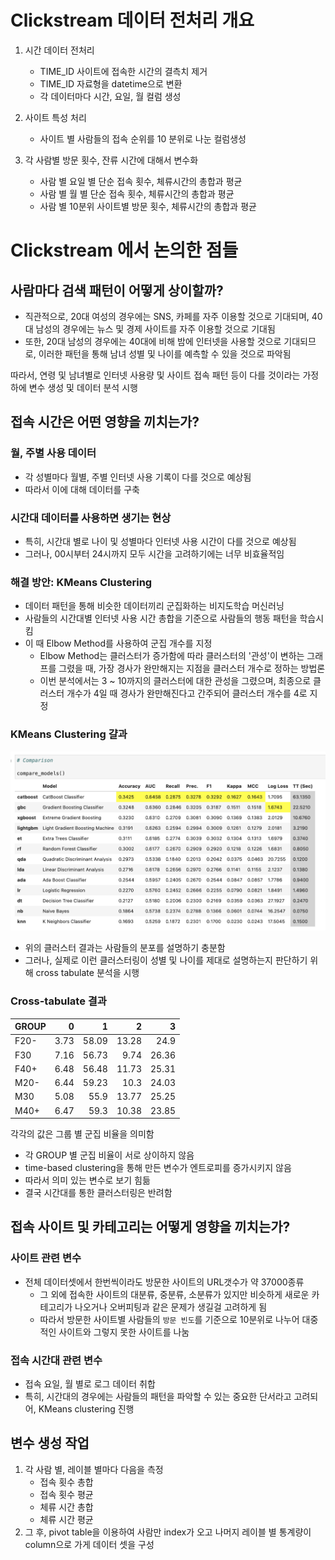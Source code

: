 # Clickstream 데이터 전처리 개요
1. 시간 데이터 전처리
    - TIME_ID 사이트에 접속한 시간의 결측치 제거
    - TIME_ID 자료형을 datetime으로 변환
    - 각 데이터마다 시간, 요일, 월 컬럼 생성

2. 사이트 특성 처리
    - 사이트 별 사람들의 접속 순위를 10 분위로 나눈 컬럼생성    

3. 각 사람별 방문 횟수, 잔류 시간에 대해서 변수화
    - 사람 별 요일 별 단순 접속 횟수, 체류시간의 총합과 평균
    - 사람 별 월 별 단순 접속 횟수, 체류시간의 총합과 평균
    - 사람 별 10분위 사이트별 방문 횟수, 체류시간의 총합과 평균

# Clickstream 에서 논의한 점들
## 사람마다 검색 패턴이 어떻게 상이할까?
+ 직관적으로, 20대 여성의 경우에는 SNS, 카페를 자주 이용할 것으로 기대되며, 40대 남성의 경우에는 뉴스 및 경제 사이트를 자주 이용할 것으로 기대됨
+ 또한, 20대 남성의 경우에는 40대에 비해 밤에 인터넷을 사용할 것으로 기대되므로, 이러한 패턴을 통해 남녀 성별 및 나이를 예측할 수 있을 것으로 파악됨

따라서, 연령 및 남녀별로 인터넷 사용량 및 사이트 접속 패턴 등이 다를 것이라는 가정하에 변수 생성 및 데이터 분석 시행

## 접속 시간은 어떤 영향을 끼치는가?
### 월, 주별 사용 데이터
+ 각 성별마다 월별, 주별 인터넷 사용 기록이 다를 것으로 예상됨
+ 따라서 이에 대해 데이터를 구축
### 시간대 데이터를 사용하면 생기는 현상
+ 특히, 시간대 별로 나이 및 성별마다 인터넷 사용 시간이 다를 것으로 예상됨
+ 그러나, 00시부터 24시까지 모두 시간을 고려하기에는 너무 비효율적임
### 해결 방안: KMeans Clustering
+ 데이터 패턴을 통해 비슷한 데이터끼리 군집화하는 비지도학습 머신러닝
+ 사람들의 시간대별 인터넷 사용 시간 총합을 기준으로 사람들의 행동 패턴을 학습시킴
+ 이 때 Elbow Method를 사용하여 군집 개수를 지정
    + Elbow Method는 클러스터가 증가함에 따라 클러스터의 '관성'이 변하는 그래프를 그렸을 때, 가장 경사가 완만해지는 지점을 클러스터 개수로 정하는 방법론
    + 이번 분석에서는 3 ~ 10까지의 클러스터에 대한 관성을 그렸으며, 최종으로 클러스터 개수가 4일 때 경사가 완만해진다고 간주되어 클러스터 개수를 4로 지정
### KMeans Clustering 걀과
![시간대를 통한 사람들의 clustering 결과](time_cluster_result.png)
+ 위의 클러스터 결과는 사람들의 분포를 설명하기 충분함
+ 그러나, 실제로 이런 클러스터링이 성별 및 나이를 제대로 설명하는지 판단하기 위해 cross tabulate 분석을 시행

### Cross-tabulate 결과
| GROUP   |    0 |     1 |     2 |     3 |
|:--------|-----:|------:|------:|------:|
| F20-    | 3.73 | 58.09 | 13.28 | 24.9  |
| F30     | 7.16 | 56.73 |  9.74 | 26.36 |
| F40+    | 6.48 | 56.48 | 11.73 | 25.31 |
| M20-    | 6.44 | 59.23 | 10.3  | 24.03 |
| M30     | 5.08 | 55.9  | 13.77 | 25.25 |
| M40+    | 6.47 | 59.3  | 10.38 | 23.85 |
각각의 값은 그룹 별 군집 비율을 의미함
+ 각 GROUP 별 군집 비율이 서로 상이하지 않음 
+ time-based clustering을 통해 만든 변수가 엔트로피를 증가시키지 않음 
+ 따라서 의미 있는 변수로 보기 힘듦
+ 결국 시간대를 통한 클러스터링은 반려함

## 접속 사이트 및 카테고리는 어떻게 영향을 끼치는가?
### 사이트 관련 변수 
- 전체 데이터셋에서 한번씩이라도 방문한 사이트의 URL갯수가 약 37000종류
    - 그 외에 접속한 사이트의 대분류, 중분류, 소분류가 있지만 비슷하게 새로운 카테고리가 나오거나 오버피팅과 같은 문제가 생길걸 고려하게 됨
    - 따라서 방문한 사이트별 사람들의 `방문 빈도`를 기준으로 10분위로 나누어 대중적인 사이트와 그렇지 못한 사이트를 나눔

### 접속 시간대 관련 변수 
- 접속 요일, 월 별로 로그 데이터 취합
- 특히, 시간대의 경우에는 사람들의 패턴을 파악할 수 있는 중요한 단서라고 고려되어, KMeans clustering 진행

## 변수 생성 작업
1. 각 사람 별, 레이블 별마다 다음을 측정
    + 접속 횟수 총합
    + 접속 횟수 평균
    + 체류 시간 총합
    + 체류 시간 평균
2. 그 후, pivot table을 이용하여 사람만 index가 오고 나머지 레이블 별 통계량이 column으로 가게 데이터 셋을 구성